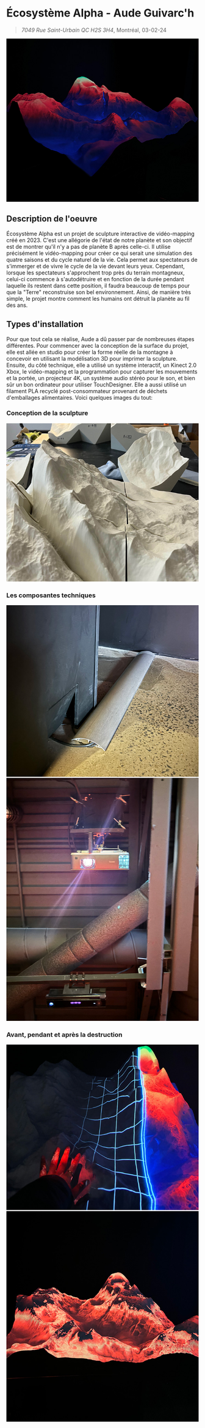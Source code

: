 # Écosystème Alpha - Aude Guivarc'h
> *7049 Rue Saint-Urbain QC H2S 3H4*, Montréal, 03-02-24

![photo](media/alpha_montagne_mauve_rouge.jpg)

## Description de l'oeuvre
Écosystème Alpha est un projet de sculpture interactive de vidéo-mapping créé en 2023. C'est une allégorie de l'état de notre planète et son objectif est de montrer qu'il n'y a pas de planète B après celle-ci. Il utilise précisément le vidéo-mapping pour créer ce qui serait une simulation des quatre saisons et du cycle naturel de la vie. Cela permet aux spectateurs de s'immerger et de vivre le cycle de la vie devant leurs yeux. Cependant, lorsque les spectateurs s'approchent trop près du terrain montagneux, celui-ci commence à s'autodétruire et en fonction de la durée pendant laquelle ils restent dans cette position, il faudra beaucoup de temps pour que la "Terre" reconstruise son bel environnement. Ainsi, de manière très simple, le projet montre comment les humains ont détruit la planète au fil des ans.

## Types d'installation
Pour que tout cela se réalise, Aude a dû passer par de nombreuses étapes différentes. Pour commencer avec la conception de la surface du projet, elle est allée en studio pour créer la forme réelle de la montagne à concevoir en utilisant la modélisation 3D pour imprimer la sculpture. Ensuite, du côté technique, elle a utilisé un système interactif, un Kinect 2.0 Xbox, le vidéo-mapping et la programmation pour capturer les mouvements et la portée, un projecteur 4K, un système audio stéréo pour le son, et bien sûr un bon ordinateur pour utiliser TouchDesigner. Elle a aussi utilisé un filament PLA recyclé post-consommateur provenant de déchets d'emballages alimentaires. Voici quelques images du tout:

### Conception de la sculpture

![photo](media/alpha_piece_montagne.jpg)

### Les composantes techniques

![photo](media/alpha_cables.jpg) ![photo](media/alpha_comp_technique.jpg)

### Avant, pendant et après la destruction

![photo](media/alpha_destruction.jpg) ![photo](media/alpha_montagne_rouge.jpg)


